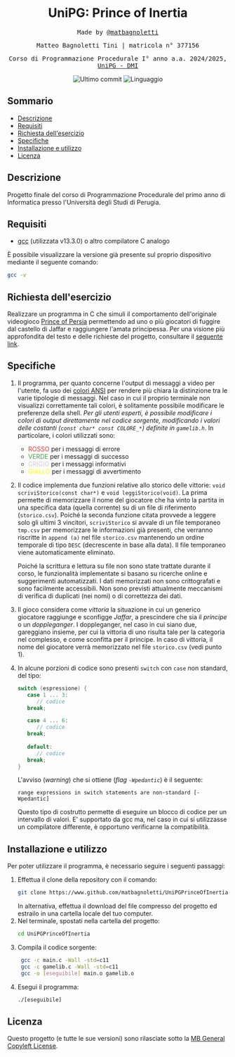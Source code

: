 <h1 align="center">UniPG: Prince of Inertia</h1>

<p align="center" style="font-family: monospace">Made by <a href="https://github.com/matbagnoletti">@matbagnoletti</a></p>
<p align="center" style="font-family: monospace">Matteo Bagnoletti Tini | matricola n° 377156</p>
<p align="center" style="font-family: monospace">Corso di Programmazione Procedurale I° anno a.a. 2024/2025, <a href="https://www.dmi.unipg.it/didattica/corsi-di-studio-in-informatica/informatica-triennale">UniPG - DMI</a></p>
<div align="center">
    <img src="https://img.shields.io/github/last-commit/matbagnoletti/UniPGPrinceOfInertia?style=for-the-badge" alt="Ultimo commit">
    <img src="https://img.shields.io/github/languages/top/matbagnoletti/UniPGPrinceOfInertia?style=for-the-badge" alt="Linguaggio">
</div>

## Sommario
- [Descrizione](#descrizione)
- [Requisiti](#requisiti)
- [Richiesta dell'esercizio](#richiesta-dellesercizio)
- [Specifiche](#specifiche)
- [Installazione e utilizzo](#installazione-e-utilizzo)
- [Licenza](#licenza)

## Descrizione
Progetto finale del corso di Programmazione Procedurale del primo anno di Informatica presso l'Università degli Studi di Perugia.

## Requisiti
- [gcc](https://www.gcc.gnu.org/) (utilizzata v13.3.0) o altro compilatore C analogo

È possibile visualizzare la versione già presente sul proprio dispositivo mediante il seguente comando:
```bash
gcc -v
```

## Richiesta dell'esercizio
Realizzare un programma in C che simuli il comportamento dell'originale videogioco [Prince of Persia](https://it.wikipedia.org/wiki/Prince_of_Persia) permettendo ad uno o più giocatori di fuggire dal castello di Jaffar e raggiungere l'amata principessa.
Per una visione più approfondita del testo e delle richieste del progetto, consultare il [seguente link](Phttps://francescosantini.sites.dmi.unipg.it/esami/progetto2425.pdf).

## Specifiche
1. Il programma, per quanto concerne l'output di messaggi a video per l'utente, fa uso dei [colori ANSI](https://www.perpetualpc.net/6429_colors.html#color_list) per rendere più chiara la distinzione tra le varie tipologie di messaggi. Nel caso in cui il proprio terminale non visualizzi correttamente tali colori, è solitamente possibile modificare le preferenze della shell.
*Per gli utenti esperti, è possibile modificare i colori di output direttamente nel codice sorgente, modificando i valori delle costanti (`const char* const COLORE_*`) definite in `gamelib.h`*.
In particolare, i colori utilizzati sono:
   - <span style="color:rgb(233, 57, 57)">ROSSO</span> per i messaggi di errore
   - <span style="color:rgb(71, 157, 71)">VERDE</span> per i messaggi di successo
   - <span style="color:rgb(210, 201, 219)">GRIGIO</span> per i messaggi informativi
   - <span style="color: #FFFF00">GIALLO</span> per i messaggi di avvertimento

2. Il codice implementa due funzioni relative allo storico delle vittorie: `void scriviStorico(const char*)` e `void leggiStorico(void)`. La prima permette di memorizzare il nome del giocatore che ha vinto la partita in una specifica data (quella corrente) su di un file di riferimento (`storico.csv`). Poiché la seconda funzione citata provvede a leggere solo gli ultimi 3 vincitori, `scriviStorico` si avvale di un file temporaneo `tmp.csv` per memorizzare le informazioni già presenti, che verranno riscritte in `append (a)` nel file `storico.csv` mantenendo un ordine temporale di tipo `DESC` (decrescente in base alla data). Il file temporaneo viene automaticamente eliminato. 

   Poiché la scrittura e lettura su file non sono state trattate durante il corso, le funzionalità implementate si basano su ricerche online e suggerimenti automatizzati. I dati memorizzati non sono crittografati e sono facilmente accessibili. Non sono previsti attualmente meccanismi di verifica di duplicati (nei nomi) o di correttezza dei dati.

3. Il gioco considera come *vittoria* la situazione in cui un generico giocatore raggiunge e sconfigge *Jaffar*, a prescindere che sia il *principe* o un *doppleganger*. I doppleganger, nel caso in cui siano due, gareggiano insieme, per cui la vittoria di uno risulta tale per la categoria nel complesso, e come sconfitta per il principe. In caso di vittoria, il nome del giocatore verrà memorizzato nel file `storico.csv` (vedi punto 1).

4. In alcune porzioni di codice sono presenti `switch` con `case` non standard, del tipo:
   ```c
   switch (espressione) {
      case 1 ... 3:
         // codice
      break;

      case 4 ... 6:
         // codice
      break;
      
      default:
         // codice
      break;
   }
   ```
   L'avviso (*warning*) che si ottiene (*flag `-Wpedantic`*) è il seguente:
   ```
   range expressions in switch statements are non-standard [-Wpedantic]
   ```
   Questo tipo di costrutto permette di eseguire un blocco di codice per un intervallo di valori. E' supportato da gcc ma, nel caso in cui si utilizzasse un compilatore differente, è opportuno verificarne la compatibilità.

## Installazione e utilizzo
Per poter utilizzare il programma, è necessario seguire i seguenti passaggi:
1. Effettua il clone della repository con il comando:
   ```bash
   git clone https://www.github.com/matbagnoletti/UniPGPrinceOfInertia.git
   ```
   In alternativa, effettua il download del file compresso del progetto ed estrailo in una cartella locale del tuo computer.
2. Nel terminale, spostati nella cartella del progetto:
   ```bash
   cd UniPGPrinceOfInertia
   ```
3. Compila il codice sorgente:
   ```bash
    gcc -c main.c -Wall -std=c11
    gcc -c gamelib.c -Wall -std=c11
    gcc -o [eseguibile] main.o gamelib.o
    ```
4. Esegui il programma:
    ```bash
    ./[eseguibile]
    ```

## Licenza
Questo progetto (e tutte le sue versioni) sono rilasciate sotto la [MB General Copyleft License](LICENSE).